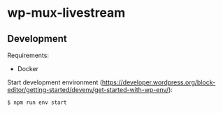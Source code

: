 # wp-mux-livestream

## Development

Requirements:

- Docker

Start development environment (https://developer.wordpress.org/block-editor/getting-started/devenv/get-started-with-wp-env/):

```bash
$ npm run env start
```